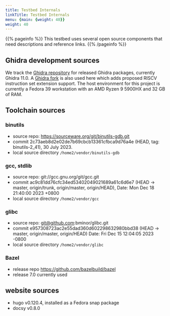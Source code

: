 ```yaml
---
title: Testbed Internals
linkTitle: Testbed Internals
menu: {main: {weight: 40}}
weight: 40
---
```


{{% pageinfo %}}
This testbed uses several open source components that need descriptions and reference links.
{{% /pageinfo %}}

## Ghidra development sources

We track the [Ghidra repository](https://github.com/NationalSecurityAgency/ghidra) for released Ghidra packages, currently Ghidra 11.0.
A [Ghidra fork](https://github.com/thixotropist/ghidra/tree/isa_ext) is also used here which adds proposed RISCV instruction set
extension support.
The host environment for this project is currently a Fedora 39 workstation with an AMD Ryzen 9 5900HX and 32 GB of RAM.

## Toolchain sources

### binutils

* source repo: https://sourceware.org/git/binutils-gdb.git
* commit 2c73aeb8d2e02de7b69cbcb13361cfbca9d76a4e (HEAD, tag: binutils-2_41), 30 July 2023.
* local source directory `/home2/vendor/binutils-gdb`

### gcc, stdlib

* source repo: git://gcc.gnu.org/git/gcc.git
* commit ac9c81dd76cfc34ed53402049021689a61c6d6e7 (HEAD -> master, origin/trunk, origin/master, origin/HEAD),
  Date:   Mon Dec 18 21:40:00 2023 +0800
* local source directory `/home2/vendor/gcc`

### glibc

* source repo: git@github.com:bminor/glibc.git
* commit e957308723ac2e55dad360d602298632980bbd38 (HEAD -> master, origin/master, origin/HEAD)
  Date:   Fri Dec 15 12:04:05 2023 -0800
* local source directory `/home2/vendor/glibc`

### Bazel

* release repo https://github.com/bazelbuild/bazel
* release 7.0 currently used

## website sources

* hugo v0.120.4, installed as a Fedora snap package
* docsy v0.8.0 
